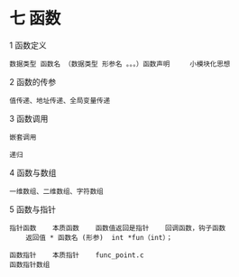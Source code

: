 # 七 函数

1 函数定义

    数据类型 函数名 （数据类型 形参名 。。。）函数声明     小模块化思想
       
2 函数的传参

    值传递、地址传递、全局变量传递

3 函数调用

    嵌套调用
    
    递归

4 函数与数组

    一维数组、二维数组、字符数组

5 函数与指针

    指针函数    本质函数    函数值返回是指针    回调函数，钩子函数
        返回值 * 函数名 (形参)  int *fun（int）；
        
    函数指针    本质指针    func_point.c    
    函数指针数组